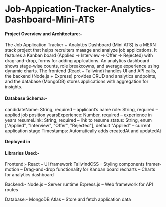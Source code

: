 ﻿# Job-Appication-Tracker-Analytics-Dashboard-Mini-ATS

<h4>Project Overview and Architecture:-</h4>
 <p>The Job Application Tracker + Analytics Dashboard (Mini ATS) is a MERN stack project that helps recruiters manage and analyze job applications. It features a Kanban board (Applied → Interview → Offer → Rejected) with drag-and-drop, forms for adding applications. An analytics dashboard shows stage-wise counts, role breakdowns, and average experience using dynamic charts. The frontend (React + Tailwind) handles UI and API calls, the backend (Node.js + Express) provides CRUD and analytics endpoints, and the database (MongoDB) stores applications with aggregation for insights.</p>

 <h4>Database Schema:-</h4>
<p>candidateName: String, required – applicant’s name
role: String, required – applied job position
yearsExperience: Number, required – experience in years
resumeLink: String, required – link to resume
status: String, enum ["Applied", "Interview", "Offer", "Rejected"], default "Applied" – current application stage
Timestamps: Automatically adds createdAt and updatedAt</p>

<h4>Deployed in </h4>

<h4>Libraries Used:-</h4>
<p>Frontend:-
React – UI framework
TailwindCSS – Styling components
framer-motion – Drag-and-drop functionality for Kanban board
recharts – Charts for analytics dashboard

Backend:-
Node.js – Server runtime
Express.js – Web framework for API routes

Database:-
MongoDB Atlas – Store and fetch application data</p>



